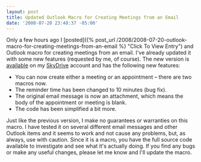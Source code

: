 ```yaml
---
layout: post
title: Updated Outlook Macro for Creating Meetings from an Email
date: '2008-07-20 23:48:37 -05:00'
---
```


Only a few hours ago I [posted]({% post_url /2008/2008-07-20-outlook-macro-for-creating-meetings-from-an-email %} "Click To View Entry") and Outlook macro for creating meetings from an email. I've already updated it with some new features (requested by me, of course). The new version is [available](http://cid-93d618d639ec9651.skydrive.live.com/self.aspx/Public/Office%202007%20Macros/OutlookMacros.bas) on my [SkyDrive](http://skydrive.live.com/) account and has the following new features:

*   You can now create either a meeting or an appointment – there are two macros now.
*   The reminder time has been changed to 10 minutes (bug fix).
*   The original email message is now an attachment, which means the body of the appointment or meeting is blank.
*   The code has been simplified a bit more.  

Just like the previous version, I make no guarantees or warranties on this macro. I have tested it on several different email messages and other Outlook items and it seems to work and not cause any problems, but, as always, use with caution. Since it is a macro, you have the full source code available to investigate and see what it's actually doing. If you find any bugs or make any useful changes, please let me know and I'll update the macro.
